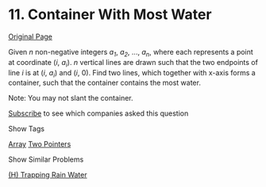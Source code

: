 # 11. Container With Most Water

[Original Page](https://leetcode.com/problems/container-with-most-water/)

Given _n_ non-negative integers _a<sub>1</sub>_, _a<sub>2</sub>_, ..., _a<sub>n</sub>_, where each represents a point at coordinate (_i_, _a<sub>i</sub>_). _n_ vertical lines are drawn such that the two endpoints of line _i_ is at (_i_, _a<sub>i</sub>_) and (_i_, 0). Find two lines, which together with x-axis forms a container, such that the container contains the most water.

Note: You may not slant the container.

<div>

[Subscribe](/subscribe/) to see which companies asked this question

</div>

<div>

<div id="tags" class="btn btn-xs btn-warning">Show Tags</div>

<span class="hidebutton">[Array](/tag/array/) [Two Pointers](/tag/two-pointers/)</span></div>

<div>

<div id="similar" class="btn btn-xs btn-warning">Show Similar Problems</div>

<span class="hidebutton">[(H) Trapping Rain Water](/problems/trapping-rain-water/)</span></div>